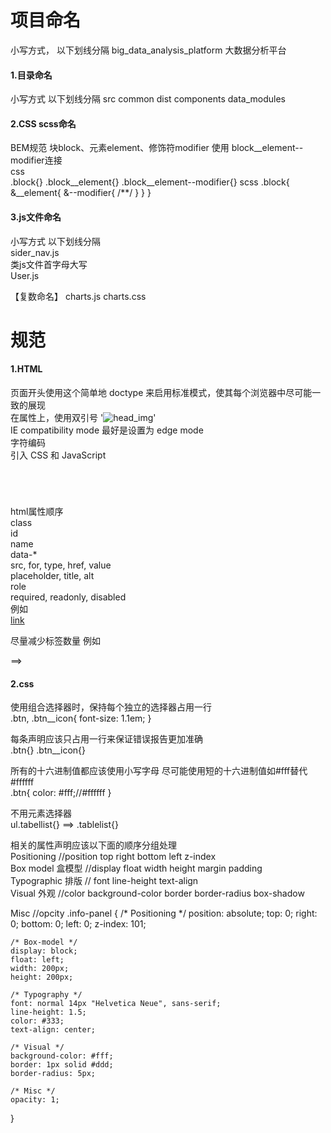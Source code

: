 # 项目命名

小写方式， 以下划线分隔 
big_data_analysis_platform 大数据分析平台

<h4>1.目录命名</h4>
小写方式 以下划线分隔 
src common dist components data_modules

<h4>2.CSS scss命名</h4>
BEM规范 块block、元素element、修饰符modifier 使用 block__element--modifier连接<br>
css <br>
.block{} 
.block__element{} 
.block__element--modifier{}
scss 
.block{
	&__element{
		&--modifier{
			/**/
		}
	}
}

<h4>3.js文件命名</h4>
小写方式 以下划线分隔 <br>
sider_nav.js<br>
类js文件首字母大写<br>
User.js<br>

【复数命名】 charts.js charts.css <br>

# 规范

<h4>1.HTML</h4>
页面开头使用这个简单地 doctype 来启用标准模式，使其每个浏览器中尽可能一致的展现 <!DOCTYPE html><br>
在属性上，使用双引号  '<img src="head_img.png" alt="head_img">'<br>
IE compatibility mode 最好是设置为 edge mode <meta http-equiv="X-UA-Compatible" content="IE=Edge"><br>
字符编码 <meta charset="UTF-8"><br>
引入 CSS 和 JavaScript <br>
<code>
<link rel="stylesheet" href="common.css">
<style>
    /* ... */
</style>
<script src="code-guide.js"></script>
</code>

html属性顺序<br>
class<br>
id<br>
name<br>
data-*<br>
src, for, type, href, value<br>
placeholder, title, alt<br>
 role<br>
required, readonly, disabled<br>
例如<br>
<a id="" class="" data-modal="" href="#">link</a><br>

尽量减少标签数量 例如<br>
<div class="head">
    <img src="">
</div>
==> 
<img class="head" src="">



<h4>2.css </h4>
使用组合选择器时，保持每个独立的选择器占用一行<br>
.btn,
.btn__icon{
	font-size: 1.1em;
}

每条声明应该只占用一行来保证错误报告更加准确<br>
.btn{}
.btn__icon{}

所有的十六进制值都应该使用小写字母 尽可能使用短的十六进制值如#fff替代#ffffff<br>
.btn{
	color: #fff;//#ffffff
}

不用元素选择器<br>
ul.tabellist{} 
==> 
.tablelist{}

相关的属性声明应该以下面的顺序分组处理<br>
Positioning //position top right bottom left z-index<br>
Box model 盒模型 //display float width height margin padding<br>
Typographic 排版 // font line-height text-align<br>
Visual 外观 //color background-color border border-radius box-shadow<br>

Misc //opcity
.info-panel {
    /* Positioning */
    position: absolute;
    top: 0;
    right: 0;
    bottom: 0;
    left: 0;
    z-index: 101;

    /* Box-model */
    display: block;
    float: left;
    width: 200px;
    height: 200px;

    /* Typography */
    font: normal 14px "Helvetica Neue", sans-serif;
    line-height: 1.5;
    color: #333;
    text-align: center;

    /* Visual */
    background-color: #fff;
    border: 1px solid #ddd;
    border-radius: 5px;

    /* Misc */
    opacity: 1;
}
